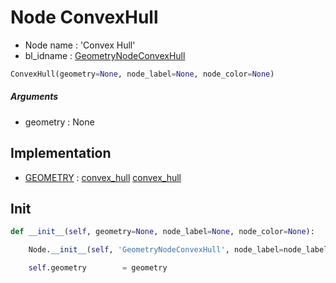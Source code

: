 # Node ConvexHull

- Node name : 'Convex Hull'
- bl_idname : [GeometryNodeConvexHull](https://docs.blender.org/api/current/bpy.types.GeometryNodeConvexHull.html)


``` python
ConvexHull(geometry=None, node_label=None, node_color=None)
```
##### Arguments

- geometry : None

## Implementation

- [GEOMETRY](/docs/GeoNodes/socket_GEOMETRY.md) : [convex_hull](/docs/GeoNodes/socket_GEOMETRY.md#convex_hull) [convex_hull](/docs/GeoNodes/socket_GEOMETRY.md#convex_hull)

## Init

``` python
def __init__(self, geometry=None, node_label=None, node_color=None):

    Node.__init__(self, 'GeometryNodeConvexHull', node_label=node_label, node_color=node_color)

    self.geometry        = geometry
```
